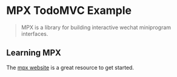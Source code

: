 # MPX TodoMVC Example

> MPX is a library for building interactive wechat miniprogram interfaces. 

## Learning MPX
The [mpx website](https://didi.github.io/mpx/) is a great resource to get started.
